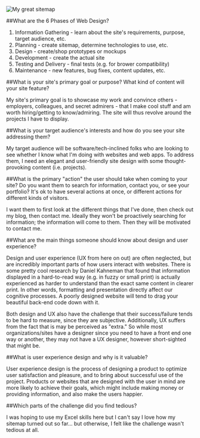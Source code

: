 ![My great sitemap](/imgs/site-map.png)

##What are the 6 Phases of Web Design?

1. Information Gathering - learn about the site's requirements, purpose, target audience, etc.
2. Planning - create sitemap, determine technologies to use, etc.
3. Design - create/shop prototypes or mockups
4. Development - create the actual site
5. Testing and Delivery - final tests (e.g. for brower compatibility)
6. Maintenance - new features, bug fixes, content updates, etc.

##What is your site's primary goal or purpose? What kind of content will your site feature?

My site's primary goal is to showcase my work and convince others - employers, colleagues, and secret admirers - that I make cool stuff and am worth hiring/getting to know/admiring. The site will thus revolve around the projects I have to display.

##What is your target audience's interests and how do you see your site addressing them?

My target audience will be software/tech-inclined folks who are looking to see whether I know what I'm doing with websites and web apps. To address them, I need an elegant and user-friendly site design with some thought-provoking content (i.e. projects).

##What is the primary "action" the user should take when coming to your site? Do you want them to search for information, contact you, or see your portfolio? It's ok to have several actions at once, or different actions for different kinds of visitors.

I want them to first look at the different things that I've done, then check out my blog, then contact me. Ideally they won't be proactively searching for information; the information will come to them. Then they will be motivated to contact me.

##What are the main things someone should know about design and user experience?

Design and user experience (UX from here on out) are often neglected, but are incredibly important parts of how users interact with websites. There is some pretty cool research by Daniel Kahneman that found that information displayed in a hard-to-read way (e.g. in fuzzy or small print) is actually experienced as harder to understand than the exact same content in clearer print. In other words, formatting and presentation directly affect our cognitive processes. A poorly designed website will tend to drag your beautiful back-end code down with it.

Both design and UX also have the challenge that their success/failure tends to be hard to measure, since they are subjective. Additionally, UX suffers from the fact that is may be perceived as "extra." So while most organizations/sites have a designer since you need to have a front end one way or another, they may not have a UX designer, however short-sighted that might be.

##What is user experience design and why is it valuable?

User experience design is the process of designing a product to optimize user satisfaction and pleasure, and to bring about successful use of the project. Products or websites that are designed with the user in mind are more likely to achieve their goals, which might include making money or providing information, and also make the users happier.

##Which parts of the challenge did you find tedious?

I was hoping to use my Excel skills here but I can't say I love how my sitemap turned out so far... but otherwise, I felt like the challenge wasn't tedious at all.